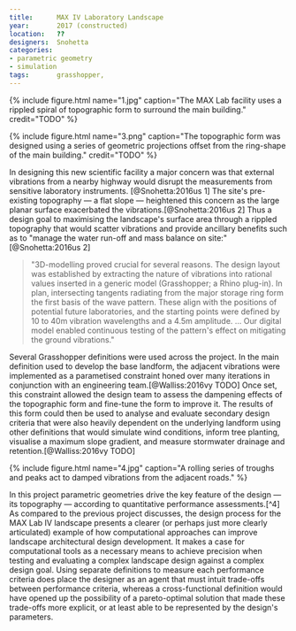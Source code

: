 ```yaml
---
title:      MAX IV Laboratory Landscape
year:       2017 (constructed)
location:   ??
designers:  Snohetta
categories:
- parametric geometry
- simulation
tags:       grasshopper,
---
```


{% include figure.html name="1.jpg" caption="The MAX Lab facility uses a rippled spiral of topographic form to surround the main building." credit="TODO" %}

{% include figure.html name="3.png" caption="The topographic form was designed using a series of geometric projections offset from the ring-shape of the main building." credit="TODO" %}

In designing this new scientific facility a major concern was that external vibrations from a nearby highway would disrupt the measurements from sensitive laboratory instruments. [@Snohetta:2016us 1] The site's pre-existing topography — a flat slope — heightened this concern as the large planar surface exacerbated the vibrations.[@Snohetta:2016us 2] Thus a design goal to maximising the landscape's surface area through a rippled topography that would scatter vibrations and provide ancillary benefits such as to "manage the water run-off and mass balance on site:"[@Snohetta:2016us 2]

> "3D-modelling proved crucial for several reasons. The design layout was established by extracting the nature of vibrations into rational values inserted in a generic model (Grasshopper; a Rhino plug-in). In plan, intersecting tangents radiating from the major storage ring form the first basis of the wave pattern. These align with the positions of potential future laboratories, and the starting points were defined by 10 to 40m vibration wavelengths and a 4.5m amplitude. ... Our digital model enabled continuous testing of the pattern's effect on mitigating the ground vibrations."

Several Grasshopper definitions were used across the project. In the main definition used to develop the base landform, the adjacent vibrations were implemented as a parametised constraint honed over many iterations in conjunction with an engineering team.[@Walliss:2016vy TODO] Once set, this constraint allowed the design team to assess the dampening effects of the topographic form and fine-tune the form to improve it. The results of this form could then be used to analyse and evaluate secondary design criteria that were also heavily dependent on the underlying landform using other definitions that would simulate wind conditions, inform tree planting, visualise a maximum slope gradient, and measure stormwater drainage and retention.[@Walliss:2016vy TODO]

{% include figure.html name="4.jpg" caption="A rolling series of troughs and peaks act to damped vibrations from the adjacent roads." %}

In this project parametric geometries drive the key feature of the design — its topography — according to quantitative performance assessments.[^4] As compared to the previous project discusses, the design process for the MAX Lab IV landscape presents a clearer (or perhaps just more clearly articulated) example of how computational approaches can improve landscape architectural design development. It makes a case for computational tools as a necessary means to achieve precision when testing and evaluating a complex landscape design against a complex design goal. Using separate definitions to measure each performance criteria does place the designer as an agent that must intuit trade-offs between performance criteria, whereas a cross-functional definition would have opened up the possibility of a pareto-optimal solution that made these trade-offs more explicit, or at least able to be represented by the design's parameters.
